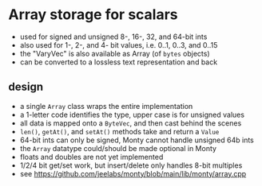 # Array storage for scalars

* used for signed and unsigned 8-, 16-, 32, and 64-bit ints
* also used for 1-, 2-, and 4- bit values, i.e. 0..1, 0..3, and 0..15
* the "VaryVec" is also available as Array (of `bytes` objects)
* can be converted to a lossless text representation and back

## design
* a single `Array` class wraps the entire implementation
* a 1-letter code identifies the type, upper case is for unsigned values
* all data is mapped onto a `ByteVec`, and then cast behind the scenes
* `len()`, `getAt()`, and `setAt()` methods take and return a `Value`
* 64-bit ints can only be signed, Monty cannot handle unsigned 64b ints
* the `Array` datatype could/should be made optional in Monty
* floats and doubles are not yet implemented
* 1/2/4 bit get/set work, but insert/delete only handles 8-bit multiples
* see <https://github.com/jeelabs/monty/blob/main/lib/monty/array.cpp>